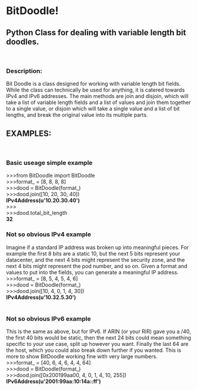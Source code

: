 <h1>BitDoodle!</h1>
<h2>Python Class for dealing with variable length bit doodles.</h2>
<br/>
<h3>Description:</h3>
    Bit Doodle is a class designed for working with variable length bit fields.  While the class can technically be
    used for anything, it is catered towards IPv4 and IPv6 addresses.  The main methods are join and disjoin, which
    will take a list of variable length fields and a list of values and join them together to a single value, or
    disjoin which will take a single value and a list of bit lengths, and break the original value into its multiple
    parts.

<h2>EXAMPLES:</h2><br/>

<h3>Basic useage simple example</h2>
&gt;&gt;&gt;from BitDoodle import BitDoodle<br/>
&gt;&gt;&gt;format_ = [8, 8, 8, 8]<br/>
&gt;&gt;&gt;dood = BitDoodle(format_)<br/>
&gt;&gt;&gt;dood.join([10, 20, 30, 40])<br/>
<b>IPv4Address(u'10.20.30.40')</b><br/>
&gt;&gt;&gt;<br/>
&gt;&gt;&gt;dood.total_bit_length<br/>
<b>32</b><br/>
<h3>Not so obvious IPv4 example</h3>
Imagine if a standard IP address was broken up into meaningful pieces.  For example the first 8 bits are a static 10, but the next 5 bits represent your datacenter, and the next 4 bits might represent the security zone, and the next 4 bits might represent the pod number, and so on.  Given a format and values to put into the fields, you can generate a meaningful IP address.<br/>
&gt;&gt;&gt;format_ = [8, 5, 4, 5, 4, 6]<br/>
&gt;&gt;&gt;dood = BitDoodle(format_)<br/>
&gt;&gt;&gt;dood.join([10, 4, 0, 1, 4, 30])<br/>
<b>IPv4Address(u'10.32.5.30')</b><br/>
<br/>
<h3>Not so obvious IPv6 example</h3>
This is the same as above, but for IPv6.  If ARIN (or your RIR) gave you a /40, the first 40 bits would be static, then the next 24 bits could mean something specific to your use case, split up however you want.  Finally the last 64 are the host, which you could also break down further if you wanted.  This is more to show BitDoodle working fine with very large numbers.<br/>
&gt;&gt;&gt;format_ = [40, 6, 4, 6, 4, 4, 64]<br/>
&gt;&gt;&gt;dood = BitDoodle(format_)<br/>
&gt;&gt;&gt;dood.join([0x200199aa00, 4, 0, 1, 4, 10, 255])<br/>
<b>IPv6Address(u'2001:99aa:10:14a::ff')</b><br/>
<br/>
